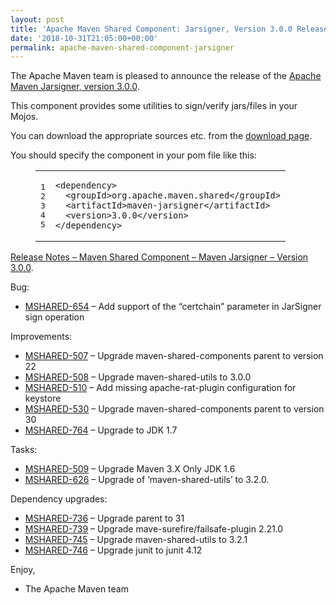 ```yaml
---
layout: post
title: 'Apache Maven Shared Component: Jarsigner, Version 3.0.0 Released'
date: '2018-10-31T21:05:00+00:00'
permalink: apache-maven-shared-component-jarsigner
---
```

<div class="entry-content"><p>The Apache Maven team is pleased to announce the release of the
<a href="https://maven.apache.org/shared/maven-jarsigner/">Apache Maven Jarsigner, version 3.0.0</a>.</p>

<p>This component provides some utilities to sign/verify jars/files in your Mojos.</p>

<p>You can download the appropriate sources etc. from the
<a href="https://maven.apache.org/shared/maven-jarsigner/download.cgi">download page</a>.</p>

<p>You should specify the component in your pom file like this:</p>

<figure class='code'><figcaption><span></span></figcaption><div class="highlight"><table><tr><td class="gutter"><pre class="line-numbers"><span class='line-number'>1</span>
<span class='line-number'>2</span>
<span class='line-number'>3</span>
<span class='line-number'>4</span>
<span class='line-number'>5</span>
</pre></td><td class='code'><pre><code class='xml'><span class='line'><span class="nt">&lt;dependency&gt;</span>
</span><span class='line'>  <span class="nt">&lt;groupId&gt;</span>org.apache.maven.shared<span class="nt">&lt;/groupId&gt;</span>
</span><span class='line'>  <span class="nt">&lt;artifactId&gt;</span>maven-jarsigner<span class="nt">&lt;/artifactId&gt;</span>
</span><span class='line'>  <span class="nt">&lt;version&gt;</span>3.0.0<span class="nt">&lt;/version&gt;</span>
</span><span class='line'><span class="nt">&lt;/dependency&gt;</span>
</span></code></pre></td></tr></table></div></figure>




<!-- more -->


<p><a href="http://jira.codehaus.org/secure/ReleaseNote.jspa?projectId=11990&amp;version=19865">Release Notes &ndash; Maven Shared Component &ndash; Maven Jarsigner &ndash; Version 3.0.0</a>.</p>

<p>Bug:</p>

<ul>
<li><a href="https://issues.apache.org/jira/browse/MSHARED-654">MSHARED-654</a> &ndash; Add support of the &ldquo;certchain&rdquo; parameter in JarSigner sign operation</li>
</ul>


<p>Improvements:</p>

<ul>
<li><a href="https://issues.apache.org/jira/browse/MSHARED-507">MSHARED-507</a> &ndash; Upgrade maven-shared-components parent to version 22</li>
<li><a href="https://issues.apache.org/jira/browse/MSHARED-508">MSHARED-508</a> &ndash; Upgrade maven-shared-utils to 3.0.0</li>
<li><a href="https://issues.apache.org/jira/browse/MSHARED-510">MSHARED-510</a> &ndash; Add missing apache-rat-plugin configuration for keystore</li>
<li><a href="https://issues.apache.org/jira/browse/MSHARED-530">MSHARED-530</a> &ndash; Upgrade maven-shared-components parent to version 30</li>
<li><a href="https://issues.apache.org/jira/browse/MSHARED-764">MSHARED-764</a> &ndash; Upgrade to JDK 1.7</li>
</ul>


<p>Tasks:</p>

<ul>
<li><a href="https://issues.apache.org/jira/browse/MSHARED-509">MSHARED-509</a> &ndash; Upgrade Maven 3.X Only JDK 1.6</li>
<li><a href="https://issues.apache.org/jira/browse/MSHARED-626">MSHARED-626</a> &ndash; Upgrade of &lsquo;maven-shared-utils&rsquo; to 3.2.0.</li>
</ul>


<p>Dependency upgrades:</p>

<ul>
<li><a href="https://issues.apache.org/jira/browse/MSHARED-736">MSHARED-736</a> &ndash; Upgrade parent to 31</li>
<li><a href="https://issues.apache.org/jira/browse/MSHARED-739">MSHARED-739</a> &ndash; Upgrade mave-surefire/failsafe-plugin 2.21.0</li>
<li><a href="https://issues.apache.org/jira/browse/MSHARED-745">MSHARED-745</a> &ndash; Upgrade maven-shared-utils to 3.2.1</li>
<li><a href="https://issues.apache.org/jira/browse/MSHARED-746">MSHARED-746</a> &ndash; Upgrade junit to junit 4.12</li>
</ul>


<p>Enjoy,</p>

<ul>
<li>The Apache Maven team</li>
</ul>
